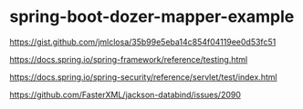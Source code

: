 # spring-boot-dozer-mapper-example

https://gist.github.com/jmlclosa/35b99e5eba14c854f04119ee0d53fc51

https://docs.spring.io/spring-framework/reference/testing.html

https://docs.spring.io/spring-security/reference/servlet/test/index.html

https://github.com/FasterXML/jackson-databind/issues/2090
